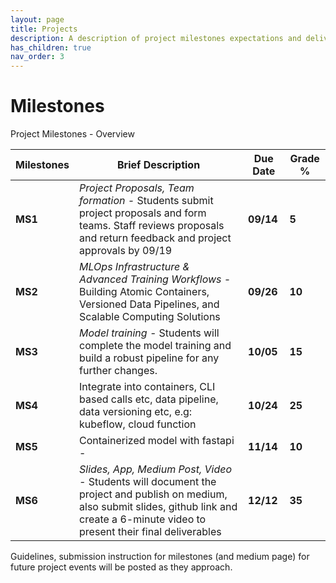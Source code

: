 ```yaml
---
layout: page
title: Projects  
description: A description of project milestones expectations and deliverables.
has_children: true
nav_order: 3
---
```


# Milestones 

Project Milestones - Overview

| **Milestones** | **Brief Description**                                        | **Due Date** | **Grade %** |
| -------------- | ------------------------------------------------------------ | ------------ | ----------- |
| **MS1**        | *Project Proposals, Team formation -*  Students submit project proposals and form teams. Staff reviews proposals and return feedback and project approvals by 09/19 | **09/14**    | **5**       |
| **MS2**        | *MLOps Infrastructure & Advanced Training Workflows -* Building Atomic Containers, Versioned Data Pipelines, and Scalable Computing Solutions | **09/26**    | **10**      |
| **MS3**        | *Model training -* Students will complete the model training and build a robust pipeline for any further changes. | **10/05**    | **15**      |
| **MS4**        | Integrate into containers, CLI based calls etc, data pipeline, data versioning etc, e.g: kubeflow, cloud function | **10/24**    | **25**      |
| **MS5**        | Containerized model with fastapi -                           | **11/14**    | **10**      |
| **MS6**        | *Slides, App, Medium Post, Video -* Students will document the project and publish on medium, also submit slides, github link and create a 6-minute video to present their final deliverables | **12/12**    | **35**      |

Guidelines, submission instruction for milestones (and medium page) for future project events will be posted as they approach.
